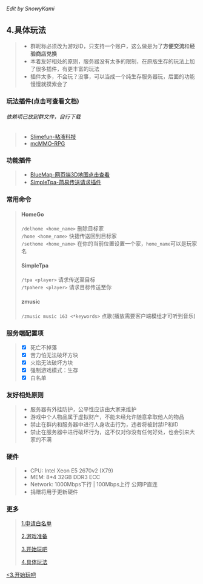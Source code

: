 ###### Edit by SnowyKami

## 4.具体玩法
> - 群昵称必须改为游戏ID，只支持一个账户，这么做是为了**方便交流**和**经验商店兑换**
> - 本着友好相处的原则，服务器没有太多的限制，在原版生存的玩法上加了很多插件，有更丰富的玩法
> - 插件太多，不会玩？没事，可以当成一个纯生存服务器玩，后面的功能慢慢就摸索会了

  
### 玩法插件(点击可查看文档)
###### 依赖项已放到群文件，自行下载
> - [Slimefun-粘液科技](https://github.com/Slimefun/Slimefun4/wiki)
> - [mcMMO-RPG](https://github.com/mcMMO-Dev/mcMMO)

### 功能插件
> - [BlueMap-网页端3D地图点击查看](http://liteyuki.icu:8100)
> - [SimpleTpa-简易传送请求插件](https://www.spigotmc.org/resources/simple-tpa.64270/)

### 常用命令
> #### HomeGo
> `/delhome <home_name>` 删除目标家  
> `/home <home_name>` 快捷传送回到目标家  
> `/sethome <home_name>` 在你的当前位置设置一个家，`home_name`可以是玩家名<br>
> #### SimpleTpa
> `/tpa <player>` 请求传送至目标  
> `/tpahere <player>` 请求目标传送至你  
> #### zmusic
> `/zmusic music 163 <*keywords>` 点歌(播放需要客户端模组才可听到音乐)

### 服务端配置项
> - [x] 死亡不掉落
> - [x] 苦力怕无法破坏方块
> - [x] 火焰无法破坏方块
> - [x] 强制游戏模式：生存
> - [x] 白名单

### 友好相处原则
> - 服务器有外挂防护，公平性应该由大家来维护
> - 游戏中个人物品属于虚拟财产，不能未经允许随意拿取他人的物品
> - 禁止在群内和服务器中进行人身攻击行为，违者将被封禁IP和ID
> - 禁止在服务器中进行破坏行为，这不仅对你没有任何好处，也会引来大家的不满

### 硬件
> - CPU: Intel Xeon E5 2670v2 (X79)
> - MEM: 8*4 32GB DDR3 ECC
> - Network: 1000Mbps下行 | 100Mbps上行 公网IP直连
> - 捐赠将用于更新硬件

### 更多
> [1.申请白名单](1.md)
> 
> [2.游戏准备](2.md)
> 
> [3.开始玩吧](3.md)
> 
> [4.具体玩法](4.md)

[<3.开始玩吧](2.md)